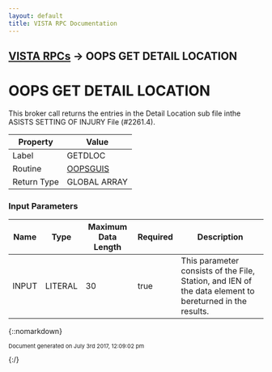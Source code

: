 ```yaml
---
layout: default
title: VISTA RPC Documentation
---
```


## [VISTA RPCs](TableOfContents) &#8594; OOPS GET DETAIL LOCATION
# OOPS GET DETAIL LOCATION

This broker call returns the entries in the Detail Location sub file inthe ASISTS SETTING OF INJURY File (#2261.4).

Property | Value
--- | ---
Label | GETDLOC
Routine | [OOPSGUIS](http://code.osehra.org/dox/Routine_OOPSGUIS_source.html)
Return Type | GLOBAL ARRAY


### Input Parameters

Name | Type | Maximum Data Length | Required | Description
--- | --- | --- | --- | ---
INPUT | LITERAL | 30 | true | This parameter consists of the File, Station, and IEN of the data element to bereturned in the results.



{::nomarkdown} <br/><p style="font-size: 11px">Document generated on July 3rd 2017, 12:09:02 pm</p>{:/}